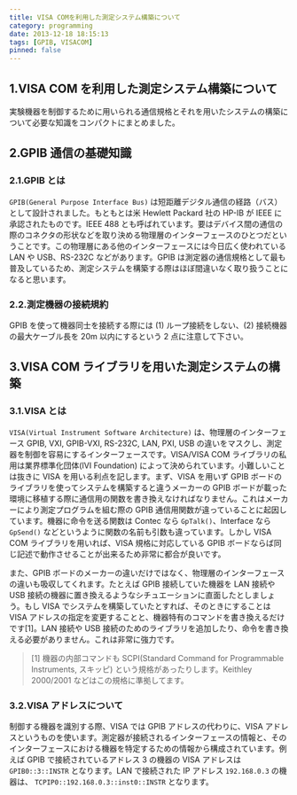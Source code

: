 ```yaml
---
title: VISA COMを利用した測定システム構築について
category: programming
date: 2013-12-18 18:15:13
tags: [GPIB, VISACOM]
pinned: false
---
```


## 1.VISA COM を利用した測定システム構築について

実験機器を制御するために用いられる通信規格とそれを用いたシステムの構築について必要な知識をコンパクトにまとめました。

## 2.GPIB 通信の基礎知識

### 2.1.GPIB とは

`GPIB(General Purpose Interface Bus)` は短距離デジタル通信の経路（バス）として設計されました。もともとは米 Hewlett Packard 社の HP-IB が IEEE に承認されたものです。IEEE 488 とも呼ばれています。要はデバイス間の通信の際のコネクタの形状などを取り決める物理層のインターフェースのひとつだということです。この物理層にある他のインターフェースには今日広く使われている LAN や USB、RS-232C などがあります。GPIB は測定器の通信規格として最も普及しているため、測定システムを構築する際はほぼ間違いなく取り扱うことになると思います。

### 2.2.測定機器の接続規約

GPIB を使って機器同士を接続する際には (1) ループ接続をしない、(2) 接続機器の最大ケーブル長を 20m 以内にするという 2 点に注意して下さい。

## 3.VISA COM ライブラリを用いた測定システムの構築

### 3.1.VISA とは

`VISA(Virtual Instrument Software Architecture)` は、物理層のインターフェース GPIB, VXI, GPIB-VXI, RS-232C, LAN, PXI, USB の違いをマスクし、測定器を制御を容易にするインターフェースです。VISA/VISA COM ライブラリの私用は業界標準化団体(IVI Foundation) によって決められています。小難しいことは抜きに VISA を用いる利点を記します。まず、VISA を用いず GPIB ボードのライブラリを使ってシステムを構築すると違うメーカーの GPIB ボードが載った環境に移植する際に通信用の関数を書き換えなければなりません。これはメーカーにより測定プログラムを組む際の GPIB 通信用関数が違っていることに起因しています。機器に命令を送る関数は Contec なら `GpTalk()`、Interface なら `GpSend()` などというように関数の名前も引数も違っています。しかし VISA COM ライブラリを用いれば、VISA 規格に対応している GPIB ボードならば同じ記述で動作させることが出来るため非常に都合が良いです。

また、GPIB ボードのメーカーの違いだけではなく、物理層のインターフェースの違いも吸収してくれます。たとえば GPIB 接続していた機器を LAN 接続や USB 接続の機器に置き換えるようなシチュエーションに直面したとしましょう。もし VISA でシステムを構築していたとすれば、そのときにすることは VISA アドレスの指定を変更することと、機器特有のコマンドを書き換えるだけです[1]。LAN 接続や USB 接続のためのライブラリを追加したり、命令を書き換える必要がありません。これは非常に強力です。

> [1] 機器の内部コマンドも SCPI(Standard Command for Programmable Instruments, スキッピ) という規格があったりします。Keithley 2000/2001 などはこの規格に準拠してます。

### 3.2.VISA アドレスについて

制御する機器を識別する際、VISA では GPIB アドレスの代わりに、VISA アドレスというものを使います。測定器が接続されるインターフェースの情報と、そのインターフェースにおける機器を特定するための情報から構成されています。例えば GPIB で接続されているアドレス 3 の機器の VISA アドレスは `GPIB0::3::INSTR` となります。LAN で接続された IP アドレス `192.168.0.3` の機器は、 `TCPIP0::192.168.0.3::inst0::INSTR` となります。
